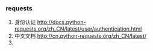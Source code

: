 ### requests
1. 身份认证
http://docs.python-requests.org/zh_CN/latest/user/authentication.html
2. 中文文档
http://cn.python-requests.org/zh_CN/latest/
3. 